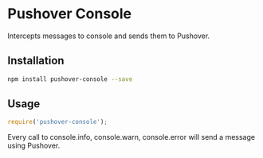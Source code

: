 # Pushover Console

Intercepts messages to console and sends them to Pushover.

## Installation

````bash
npm install pushover-console --save
````

## Usage

````javascript
require('pushover-console');
````

Every call to console.info, console.warn, console.error will send a message
using Pushover.
